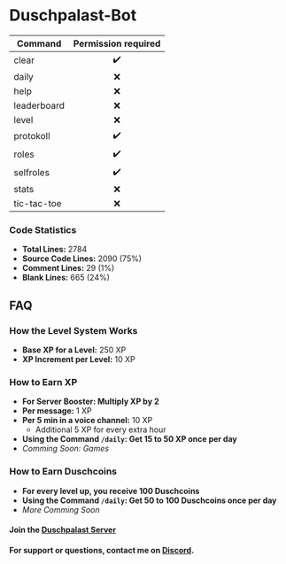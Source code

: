 # Duschpalast-Bot

| Command     | Permission required |
|-------------|:-------------------:|
| clear       |         ✔️          |
| daily       |          ❌          |
| help        |          ❌          |
| leaderboard |          ❌          |
| level       |          ❌          |
| protokoll   |         ✔️          |
| roles       |         ✔️          |
| selfroles   |         ✔️          |
| stats       |          ❌          |
| tic-tac-toe |          ❌          |

### Code Statistics

- **Total Lines:** 2784
- **Source Code Lines:** 2090 (75%)
- **Comment Lines:** 29 (1%)
- **Blank Lines:** 665 (24%)

## FAQ

### How the Level System Works
- **Base XP for a Level:** 250 XP
- **XP Increment per Level:** 10 XP

### How to Earn XP
- **For Server Booster: Multiply XP by 2**
- **Per message:** 1 XP
- **Per 5 min in a voice channel:** 10 XP
  - Additional 5 XP for every extra hour
- **Using the Command `/daily`: Get 15 to 50 XP once per day**
- _Comming Soon: Games_

### How to Earn Duschcoins
- **For every level up, you receive 100 Duschcoins**
- **Using the Command `/daily`: Get 50 to 100 Duschcoins once per day**
- _More Comming Soon_

#### Join the [Duschpalast Server](https://discord.gg/ctPT25EPDP)
#### For support or questions, contact me on [Discord](https://discord.com/users/697224731157332028).
